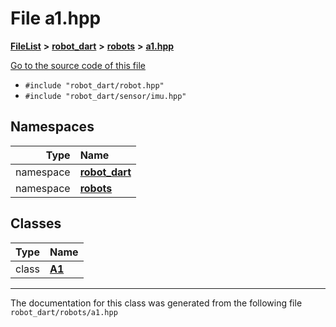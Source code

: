 

# File a1.hpp



[**FileList**](files.md) **>** [**robot\_dart**](dir_166284c5f0440000a6384365f2a45567.md) **>** [**robots**](dir_087fbdcd93b501a5d3f98df93e9f8cc4.md) **>** [**a1.hpp**](a1_8hpp.md)

[Go to the source code of this file](a1_8hpp_source.md)



* `#include "robot_dart/robot.hpp"`
* `#include "robot_dart/sensor/imu.hpp"`













## Namespaces

| Type | Name |
| ---: | :--- |
| namespace | [**robot\_dart**](namespacerobot__dart.md) <br> |
| namespace | [**robots**](namespacerobot__dart_1_1robots.md) <br> |


## Classes

| Type | Name |
| ---: | :--- |
| class | [**A1**](classrobot__dart_1_1robots_1_1A1.md) <br> |



















































------------------------------
The documentation for this class was generated from the following file `robot_dart/robots/a1.hpp`

